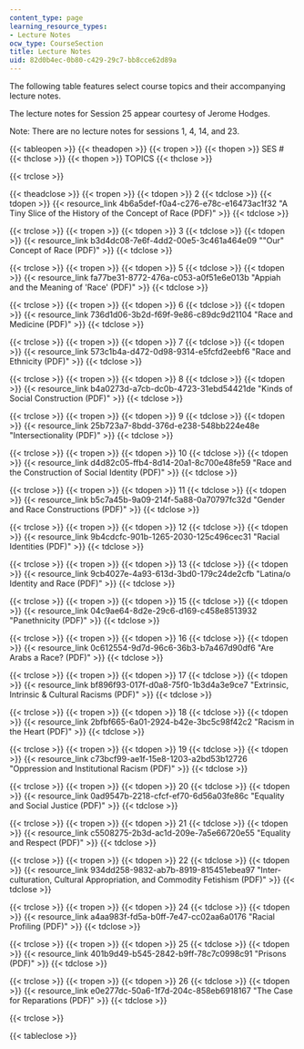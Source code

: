 ```yaml
---
content_type: page
learning_resource_types:
- Lecture Notes
ocw_type: CourseSection
title: Lecture Notes
uid: 82d0b4ec-0b80-c429-29c7-bb8cce62d89a
---
```


The following table features select course topics and their accompanying lecture notes.

The lecture notes for Session 25 appear courtesy of Jerome Hodges.

Note: There are no lecture notes for sessions 1, 4, 14, and 23.

{{< tableopen >}}
{{< theadopen >}}
{{< tropen >}}
{{< thopen >}}
SES #
{{< thclose >}}
{{< thopen >}}
TOPICS
{{< thclose >}}

{{< trclose >}}

{{< theadclose >}}
{{< tropen >}}
{{< tdopen >}}
2
{{< tdclose >}}
{{< tdopen >}}
{{< resource_link 4b6a5def-f0a4-c276-e78c-e16473ac1f32 "A Tiny Slice of the History of the Concept of Race (PDF)" >}}
{{< tdclose >}}

{{< trclose >}}
{{< tropen >}}
{{< tdopen >}}
3
{{< tdclose >}}
{{< tdopen >}}
{{< resource_link b3d4dc08-7e6f-4dd2-00e5-3c461a464e09 "\"Our\" Concept of Race (PDF)" >}}
{{< tdclose >}}

{{< trclose >}}
{{< tropen >}}
{{< tdopen >}}
5
{{< tdclose >}}
{{< tdopen >}}
{{< resource_link fa77be31-8772-476a-c053-a0f51e6e013b "Appiah and the Meaning of 'Race' (PDF)" >}}
{{< tdclose >}}

{{< trclose >}}
{{< tropen >}}
{{< tdopen >}}
6
{{< tdclose >}}
{{< tdopen >}}
{{< resource_link 736d1d06-3b2d-f69f-9e86-c89dc9d21104 "Race and Medicine (PDF)" >}}
{{< tdclose >}}

{{< trclose >}}
{{< tropen >}}
{{< tdopen >}}
7
{{< tdclose >}}
{{< tdopen >}}
{{< resource_link 573c1b4a-d472-0d98-9314-e5fcfd2eebf6 "Race and Ethnicity (PDF)" >}}
{{< tdclose >}}

{{< trclose >}}
{{< tropen >}}
{{< tdopen >}}
8
{{< tdclose >}}
{{< tdopen >}}
{{< resource_link b4a0273d-a7cb-dc0b-4723-31ebd54421de "Kinds of Social Construction (PDF)" >}}
{{< tdclose >}}

{{< trclose >}}
{{< tropen >}}
{{< tdopen >}}
9
{{< tdclose >}}
{{< tdopen >}}
{{< resource_link 25b723a7-8bdd-376d-e238-548bb224e48e "Intersectionality (PDF)" >}}
{{< tdclose >}}

{{< trclose >}}
{{< tropen >}}
{{< tdopen >}}
10
{{< tdclose >}}
{{< tdopen >}}
{{< resource_link d4d82c05-ffb4-8d14-20a1-8c700e48fe59 "Race and the Construction of Social Identity (PDF)" >}}
{{< tdclose >}}

{{< trclose >}}
{{< tropen >}}
{{< tdopen >}}
11
{{< tdclose >}}
{{< tdopen >}}
{{< resource_link b5c7a45b-9a09-214f-5a88-0a70797fc32d "Gender and Race Constructions (PDF)" >}}
{{< tdclose >}}

{{< trclose >}}
{{< tropen >}}
{{< tdopen >}}
12
{{< tdclose >}}
{{< tdopen >}}
{{< resource_link 9b4cdcfc-901b-1265-2030-125c496cec31 "Racial Identities (PDF)" >}}
{{< tdclose >}}

{{< trclose >}}
{{< tropen >}}
{{< tdopen >}}
13
{{< tdclose >}}
{{< tdopen >}}
{{< resource_link 9cb4027e-4a93-613d-3bd0-179c24de2cfb "Latina/o Identity and Race (PDF)" >}}
{{< tdclose >}}

{{< trclose >}}
{{< tropen >}}
{{< tdopen >}}
15
{{< tdclose >}}
{{< tdopen >}}
{{< resource_link 04c9ae64-8d2e-29c6-d169-c458e8513932 "Panethnicity (PDF)" >}}
{{< tdclose >}}

{{< trclose >}}
{{< tropen >}}
{{< tdopen >}}
16
{{< tdclose >}}
{{< tdopen >}}
{{< resource_link 0c612554-9d7d-96c6-36b3-b7a467d90df6 "Are Arabs a Race? (PDF)" >}}
{{< tdclose >}}

{{< trclose >}}
{{< tropen >}}
{{< tdopen >}}
17
{{< tdclose >}}
{{< tdopen >}}
{{< resource_link bf896f93-017f-d0a8-75f0-1b3d4a3e9ce7 "Extrinsic, Intrinsic & Cultural Racisms (PDF)" >}}
{{< tdclose >}}

{{< trclose >}}
{{< tropen >}}
{{< tdopen >}}
18
{{< tdclose >}}
{{< tdopen >}}
{{< resource_link 2bfbf665-6a01-2924-b42e-3bc5c98f42c2 "Racism in the Heart (PDF)" >}}
{{< tdclose >}}

{{< trclose >}}
{{< tropen >}}
{{< tdopen >}}
19
{{< tdclose >}}
{{< tdopen >}}
{{< resource_link c73bcf99-ae1f-15e8-1203-a2bd53b12726 "Oppression and Institutional Racism (PDF)" >}}
{{< tdclose >}}

{{< trclose >}}
{{< tropen >}}
{{< tdopen >}}
20
{{< tdclose >}}
{{< tdopen >}}
{{< resource_link 0ad9547b-2218-cfcf-ef70-6d56a03fe86c "Equality and Social Justice (PDF)" >}}
{{< tdclose >}}

{{< trclose >}}
{{< tropen >}}
{{< tdopen >}}
21
{{< tdclose >}}
{{< tdopen >}}
{{< resource_link c5508275-2b3d-ac1d-209e-7a5e66720e55 "Equality and Respect (PDF)" >}}
{{< tdclose >}}

{{< trclose >}}
{{< tropen >}}
{{< tdopen >}}
22
{{< tdclose >}}
{{< tdopen >}}
{{< resource_link 934dd258-9832-ab7b-8919-815451ebea97 "Inter-culturation, Cultural Appropriation, and Commodity Fetishism (PDF)" >}}
{{< tdclose >}}

{{< trclose >}}
{{< tropen >}}
{{< tdopen >}}
24
{{< tdclose >}}
{{< tdopen >}}
{{< resource_link a4aa983f-fd5a-b0ff-7e47-cc02aa6a0176 "Racial Profiling (PDF)" >}}
{{< tdclose >}}

{{< trclose >}}
{{< tropen >}}
{{< tdopen >}}
25
{{< tdclose >}}
{{< tdopen >}}
{{< resource_link 401b9d49-b545-2842-b9ff-78c7c0998c91 "Prisons (PDF)" >}}
{{< tdclose >}}

{{< trclose >}}
{{< tropen >}}
{{< tdopen >}}
26
{{< tdclose >}}
{{< tdopen >}}
{{< resource_link e0e277dc-50a6-1f7d-204c-858eb6918167 "The Case for Reparations (PDF)" >}}
{{< tdclose >}}

{{< trclose >}}

{{< tableclose >}}